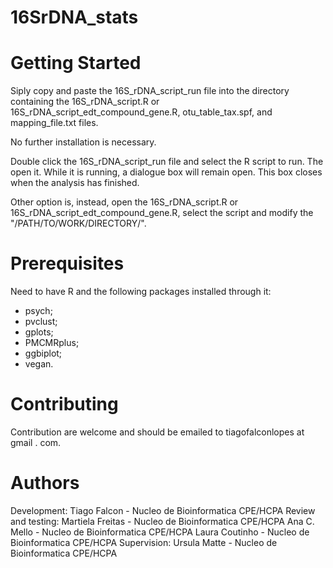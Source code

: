 # 16SrDNA_stats

# Getting Started
Siply copy and paste the 16S_rDNA_script_run file into the directory containing
the 16S_rDNA_script.R or 16S_rDNA_script_edt_compound_gene.R, otu_table_tax.spf, 
and mapping_file.txt files.

No further installation is necessary.

Double click the 16S_rDNA_script_run file and select the R script to run. The 
open it. While it is running, a dialogue box will remain open. This box closes 
when the analysis has finished.

Other option is, instead, open the 16S_rDNA_script.R or 16S_rDNA_script_edt_compound_gene.R, select the script and modify the "/PATH/TO/WORK/DIRECTORY/".

# Prerequisites
Need to have R and the following packages installed through it:
- psych;
- pvclust;
- gplots;
- PMCMRplus;
- ggbiplot;
- vegan.

# Contributing
Contribution are welcome and should be emailed to tiagofalconlopes at gmail . com.

# Authors
Development:
Tiago Falcon - Nucleo de Bioinformatica CPE/HCPA
Review and testing:
Martiela Freitas - Nucleo de Bioinformatica CPE/HCPA
Ana C. Mello - Nucleo de Bioinformatica CPE/HCPA
Laura Coutinho - Nucleo de Bioinformatica CPE/HCPA
Supervision:
Ursula Matte - Nucleo de Bioinformatica CPE/HCPA

